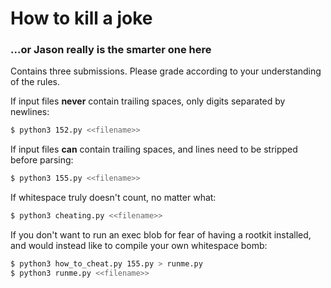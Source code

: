 # How to kill a joke
### ...or Jason really is the smarter one here

Contains three submissions. Please grade according to your understanding of the rules.

If input files **never** contain trailing spaces, only digits separated by newlines:
```sh
$ python3 152.py <<filename>>
```
If input files **can** contain trailing spaces, and lines need to be stripped before parsing:
```sh
$ python3 155.py <<filename>>
```
If whitespace truly doesn't count, no matter what:
```sh
$ python3 cheating.py <<filename>>
```
If you don't want to run an exec blob for fear of having a rootkit installed, and would instead like to compile your own whitespace bomb:
```sh
$ python3 how_to_cheat.py 155.py > runme.py
$ python3 runme.py <<filename>>
```
